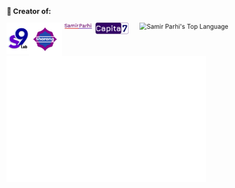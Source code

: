  ### 🌿 Creator of:
<div style="text-align: left;">
 <p align="center">
   <img align="left" width="10%" height="10%" src="https://raw.githubusercontent.com/samirparhi-dev/samirparhi-dev/main/Logos/s9lab-logo-new.png">
  <img align="left" width="15%" height="10%" src="https://raw.githubusercontent.com/samirparhi-dev/samirparhi-dev/main/Logos/sharang-new.svg">
 </p>
</div>

<div style="text-align: left;">
 <p align="left">
   <img align="left" width="15%" height="10%" src="https://raw.githubusercontent.com/samirparhi-dev/samirparhi-dev/main/Logos/samirparhi-logo.png">
  <img align="left" width="15%" height="10%" src="https://raw.githubusercontent.com/samirparhi-dev/samirparhi-dev/main/Logos/capita-7-logo-latest.png">
 </p>
</div>
 
<a href="https://github.com/samirparhi-dev">
  <img align="left" width="90%" src="./general.svg"/>
</a>

<div style="text-align: right;">
  <img src="https://github-readme-stats.vercel.app/api/top-langs/?username=samirparhi-dev&hide=css,html,scss,shell&langs_count=8" alt="Samir Parhi's Top Language" />
</div>

<!-- <a href="https://github.com/samirparhi-dev">
  <img align="left" width="50%" src="./achievements.svg"/>
</a> -->

